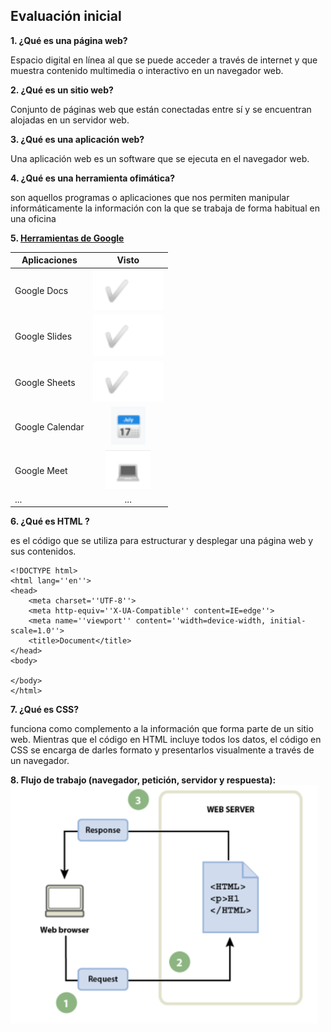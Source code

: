 ## Evaluación inicial 

**1. ¿Qué es una página web?**

Espacio digital en línea al que se puede acceder a través de internet y que muestra contenido multimedia o interactivo en un navegador web.

**2. ¿Qué es un sitio web?**

Conjunto de páginas web que están conectadas entre sí y se encuentran alojadas en un servidor web.

**3. ¿Qué es una aplicación web?**

Una aplicación web es un software que se ejecuta en el navegador web.

**4. ¿Qué es una herramienta ofimática?**

son aquellos programas o aplicaciones que nos permiten manipular informáticamente la información con la que se trabaja de forma habitual en una oficina

**5. [Herramientas de Google](https://www.google.com/intl/es-419/chrome/browser-tools/)**

|Aplicaciones|Visto|
|---------------|:------------:|
|Google Docs|![tick](https://github.com/Jmaikelhh28/SMX2_M8_UF1_A2_HidalgoJeanMichael/blob/main/Captura.PNG)|
|Google Slides|![tick](https://github.com/Jmaikelhh28/SMX2_M8_UF1_A2_HidalgoJeanMichael/blob/main/Captura.PNG)|
|Google Sheets|![tick](https://github.com/Jmaikelhh28/SMX2_M8_UF1_A2_HidalgoJeanMichael/blob/main/Captura.PNG)|
|Google Calendar|![tick](https://github.com/Jmaikelhh28/SMX2_M8_UF1_A2_HidalgoJeanMichael/blob/main/Captura2.PNG)|
|Google Meet|![tick](https://github.com/Jmaikelhh28/SMX2_M8_UF1_A2_HidalgoJeanMichael/blob/main/Captura3.PNG)|
|...|...|

**6. ¿Qué es HTML ?**

es el código que se utiliza para estructurar y desplegar una página web y sus contenidos. 

```
<!DOCTYPE html>
<html lang=''en''>
<head>
    <meta charset=''UTF-8''>
    <meta http-equiv=''X-UA-Compatible'' content=IE=edge''>
    <meta name=''viewport'' content=''width=device-width, initial-scale=1.0''>
    <title>Document</title>
</head>
<body>

</body>
</html>
```


**7. ¿Qué es CSS?**

 funciona como complemento a la información que forma parte de un sitio web. Mientras que el código en HTML incluye todos los datos, el código en CSS se encarga de darles formato y presentarlos visualmente a través de un navegador.

**8. Flujo de trabajo (navegador, petición, servidor y respuesta):**
![tick](https://github.com/Jmaikelhh28/SMX2_M8_UF1_A2_HidalgoJeanMichael/blob/main/Captura9.PNG)